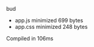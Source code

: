 bud

 - app.js       minimized       699 bytes
 - app.css       minimized       248 bytes

Compiled in 106ms